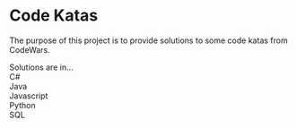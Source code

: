 # Code Katas

The purpose of this project is to provide solutions to some code katas from CodeWars. </br>

Solutions are in... </br>
C# </br>
Java </br>
Javascript </br>
Python </br>
SQL </br>